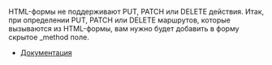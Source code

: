 HTML-формы не поддерживают PUT, PATCH или DELETE действия. Итак, при определении PUT, PATCH или DELETE маршрутов,
которые вызываются из HTML-формы, вам нужно будет добавить в форму скрытое _method поле.

[//]: # "materials"

- [Документация](https://laravel.com/docs/10.x/routing#form-method-spoofing)

[//]: # "/materials"
